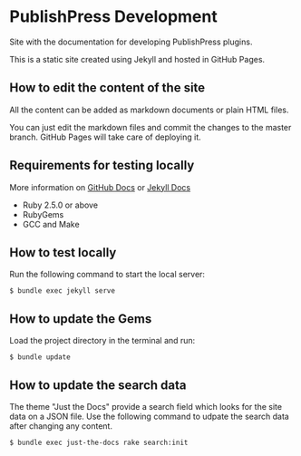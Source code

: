 # PublishPress Development

Site with the documentation for developing PublishPress plugins.

This is a static site created using Jekyll and hosted in GitHub Pages.

## How to edit the content of the site

All the content can be added as markdown documents or plain HTML files.

You can just edit the markdown files and commit the changes to the master branch. 
GitHub Pages will take care of deploying it.

## Requirements for testing locally

More information on [GitHub Docs](https://docs.github.com/en/github/working-with-github-pages/setting-up-a-github-pages-site-with-jekyll) or [Jekyll Docs](https://jekyllrb.com/docs/installation/)

* Ruby 2.5.0 or above
* RubyGems
* GCC and Make 

## How to test locally

Run the following command to start the local server:

```shell script
$ bundle exec jekyll serve
``` 

## How to update the Gems

Load the project directory in the terminal and run:

```shell script
$ bundle update
```

## How to update the search data

The theme "Just the Docs" provide a search field which looks for the site data on a JSON file.
Use the following command to udpate the search data after changing any content.

```shell script
$ bundle exec just-the-docs rake search:init
```
